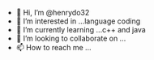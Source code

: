 - 👋 Hi, I’m @henrydo32
- 👀 I’m interested in ...language coding
- 🌱 I’m currently learning ...c++ and java
- 💞️ I’m looking to collaborate on ...
- 📫 How to reach me ...

<!---
henrydo32/henrydo32 is a ✨ special ✨ repository because its `README.md` (this file) appears on your GitHub profile.
You can click the Preview link to take a look at your changes.
--->

